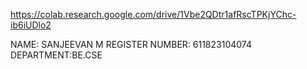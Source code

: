 https://colab.research.google.com/drive/1Vbe2QDtr1afRscTPKjYChc-ib6iUDlo2


NAME: SANJEEVAN M
REGISTER NUMBER: 611823104074
DEPARTMENT:BE.CSE 
